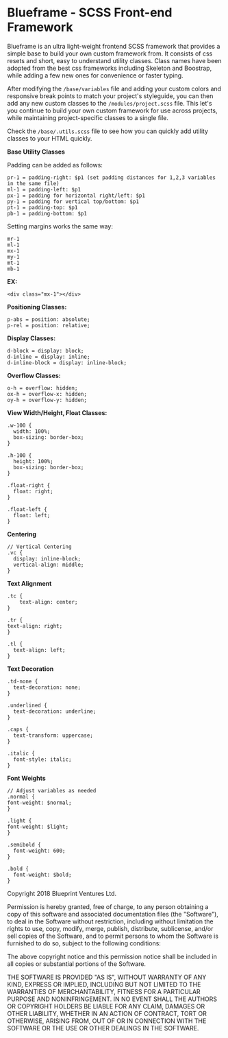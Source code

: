 # Blueframe - SCSS Front-end Framework

Blueframe is an ultra light-weight frontend SCSS framework that provides a simple base to build your own custom framework from. It consists of css resets and short, easy to understand utility classes. Class names have been adopted from the best css frameworks including Skeleton and Boostrap, while adding a few new ones for convenience or faster typing.

After modifying the `/base/variables` file and adding your custom colors and responsive break points to match your project's styleguide, you can then add any new custom classes to the `/modules/project.scss` file. This let's you continue to build your own custom framework for use across projects, while maintaining project-specific classes to a single file.


Check the `/base/.utils.scss` file to see how you can quickly add utility classes to your HTML quickly.

**Base Utility Classes**

Padding can be added as follows:
```
pr-1 = padding-right: $p1 (set padding distances for 1,2,3 variables in the same file)
ml-1 = padding-left: $p1
px-1 = padding for horizontal right/left: $p1
py-1 = padding for vertical top/bottom: $p1
pt-1 = padding-top: $p1
pb-1 = padding-bottom: $p1
```

Setting margins works the same way:
```
mr-1
ml-1
mx-1
my-1
mt-1
mb-1
```

**EX:**
```
<div class="mx-1"></div>
```

**Positioning Classes:**
```
p-abs = position: absolute;
p-rel = position: relative;
```

**Display Classes:**
```
d-block = display: block;
d-inline = display: inline;
d-inline-block = display: inline-block;
```

**Overflow Classes:**
```
o-h = overflow: hidden;
ox-h = overflow-x: hidden;
oy-h = overflow-y: hidden;
```

**View Width/Height, Float Classes:**
```
.w-100 {
  width: 100%;
  box-sizing: border-box;
}

.h-100 {
  height: 100%;
  box-sizing: border-box;
}

.float-right {
  float: right;
}

.float-left {
  float: left;
}
```
**Centering**
```
// Vertical Centering
.vc {
  display: inline-block;
  vertical-align: middle;
}
```
**Text Alignment**
```
.tc {
	text-align: center;
}

.tr {
text-align: right;
}

.tl {
  text-align: left;
}
```
**Text Decoration**
```
.td-none {
  text-decoration: none;
}

.underlined {
  text-decoration: underline;
}

.caps {
  text-transform: uppercase;
}

.italic {
  font-style: italic;
}
```

**Font Weights**
```
// Adjust variables as needed
.normal {
font-weight: $normal;
}

.light {
font-weight: $light;
}

.semibold {
  font-weight: 600;
}

.bold {
  font-weight: $bold;
}
```

Copyright 2018 Blueprint Ventures Ltd.

Permission is hereby granted, free of charge, to any person obtaining a copy
of this software and associated documentation files (the "Software"), to deal
in the Software without restriction, including without limitation the rights
to use, copy, modify, merge, publish, distribute, sublicense, and/or sell
copies of the Software, and to permit persons to whom the Software is
furnished to do so, subject to the following conditions:

The above copyright notice and this permission notice shall be included in all
copies or substantial portions of the Software.

THE SOFTWARE IS PROVIDED "AS IS", WITHOUT WARRANTY OF ANY KIND, EXPRESS OR
IMPLIED, INCLUDING BUT NOT LIMITED TO THE WARRANTIES OF MERCHANTABILITY,
FITNESS FOR A PARTICULAR PURPOSE AND NONINFRINGEMENT. IN NO EVENT SHALL THE
AUTHORS OR COPYRIGHT HOLDERS BE LIABLE FOR ANY CLAIM, DAMAGES OR OTHER
LIABILITY, WHETHER IN AN ACTION OF CONTRACT, TORT OR OTHERWISE, ARISING FROM,
OUT OF OR IN CONNECTION WITH THE SOFTWARE OR THE USE OR OTHER DEALINGS IN THE
SOFTWARE.
